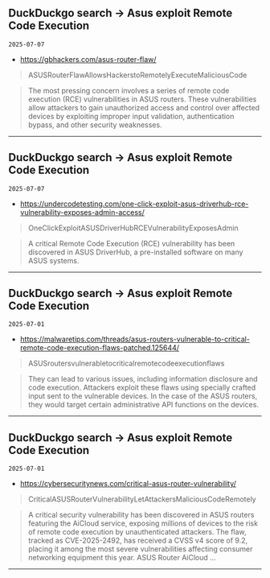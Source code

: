 ## DuckDuckgo search -> Asus exploit Remote Code Execution
`2025-07-07`

* https://gbhackers.com/asus-router-flaw/

<blockquote>
 ASUSRouterFlawAllowsHackerstoRemotelyExecuteMaliciousCode
</blockquote>
<blockquote>
The most pressing concern involves a series of remote code execution (RCE) vulnerabilities in ASUS routers. These vulnerabilities allow attackers to gain unauthorized access and control over affected devices by exploiting improper input validation, authentication bypass, and other security weaknesses.
</blockquote>

---

## DuckDuckgo search -> Asus exploit Remote Code Execution
`2025-07-07`

* https://undercodetesting.com/one-click-exploit-asus-driverhub-rce-vulnerability-exposes-admin-access/

<blockquote>
 OneClickExploitASUSDriverHubRCEVulnerabilityExposesAdmin
</blockquote>
<blockquote>
A critical Remote Code Execution (RCE) vulnerability has been discovered in ASUS DriverHub, a pre-installed software on many ASUS systems.
</blockquote>

---

## DuckDuckgo search -> Asus exploit Remote Code Execution
`2025-07-01`

* https://malwaretips.com/threads/asus-routers-vulnerable-to-critical-remote-code-execution-flaws-patched.125644/

<blockquote>
 ASUSroutersvulnerabletocriticalremotecodeexecutionflaws
</blockquote>
<blockquote>
They can lead to various issues, including information disclosure and code execution. Attackers exploit these flaws using specially crafted input sent to the vulnerable devices. In the case of the ASUS routers, they would target certain administrative API functions on the devices.
</blockquote>

---

## DuckDuckgo search -> Asus exploit Remote Code Execution
`2025-07-01`

* https://cybersecuritynews.com/critical-asus-router-vulnerability/

<blockquote>
 CriticalASUSRouterVulnerabilityLetAttackersMaliciousCodeRemotely
</blockquote>
<blockquote>
A critical security vulnerability has been discovered in ASUS routers featuring the AiCloud service, exposing millions of devices to the risk of remote code execution by unauthenticated attackers. The flaw, tracked as CVE-2025-2492, has received a CVSS v4 score of 9.2, placing it among the most severe vulnerabilities affecting consumer networking equipment this year. ASUS Router AiCloud ...
</blockquote>

---

